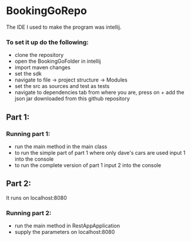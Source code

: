 # BookingGoRepo

The IDE I used to make the program was intellij.
### To set it up do the following:

* clone the repository
* open the BookingGoFolder in intellij
* import maven changes
* set the sdk
* navigate to file -> project structure -> Modules
* set the src as sources and test as tests
* navigate to dependencies tab from where you are, press on + add the json jar downloaded from this github repository

## Part 1:


### Running part 1:

* run the main method in the main class
* to run the simple part of part 1 where only dave's cars are used input 1 into the console
* to run the complete version of part 1 input 2 into the console

## Part 2:

It runs on localhost:8080

### Running part 2:

* run the main method in RestAppApplication
* supply the parameters on localhost:8080
